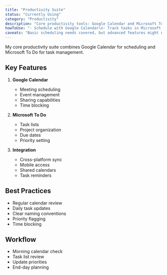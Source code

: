 ```yaml
---
title: "Productivity Suite"
status: "Currently Using"
category: "Productivity"
description: "Core productivity tools: Google Calendar and Microsoft To Do"
howToUse: "- Schedule with Google Calendar\n- Track tasks in Microsoft To Do\n- Manage daily workflow\n- Organize commitments"
caveats: "Basic scheduling needs covered, but advanced features might need add-ons"
---
```


My core productivity suite combines Google Calendar for scheduling and Microsoft To Do for task management.

## Key Features

1. **Google Calendar**
   - Meeting scheduling
   - Event management
   - Sharing capabilities
   - Time blocking

2. **Microsoft To Do**
   - Task lists
   - Project organization
   - Due dates
   - Priority setting

3. **Integration**
   - Cross-platform sync
   - Mobile access
   - Shared calendars
   - Task reminders

## Best Practices

- Regular calendar review
- Daily task updates
- Clear naming conventions
- Priority flagging
- Time blocking

## Workflow

- Morning calendar check
- Task list review
- Update priorities
- End-day planning 